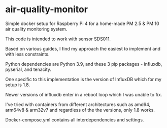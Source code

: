 # air-quality-monitor

Simple docker setup for Raspberry Pi 4 for a home-made PM 2.5 & PM 10 air quality monitoring system. 

This code is intended to work with sensor SDS011. 

Based on various guides, I find my approach the easiest to implement and with less constraints.

Python dependencies are Python 3.9, and these 3 pip packages - influxdb, pyserial, and tenacity.

One specific to this implementation is the version of InfluxDB which for my setup is 1.8. 

Newer versions of influxdb enter in a reboot loop which I was unable to fix. 

I've tried with containers from different architectures such as amd64, arm64v8 & arm32v7 and regardless of the the versions, only 1.8 works.

Docker-compose.yml contains all interdependencies and settings.
